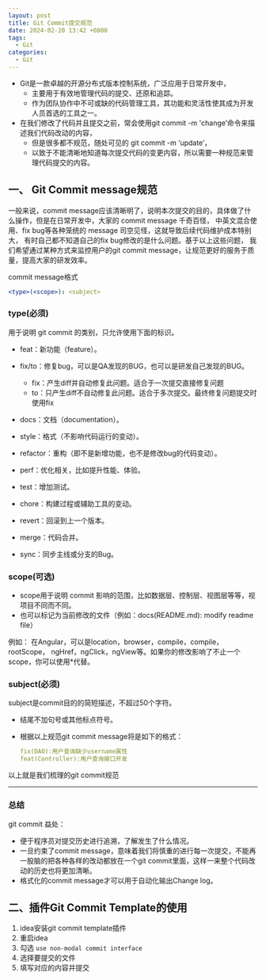 ```yaml
---
layout: post
title: Git Commit提交规范
date: 2024-02-20 13:42 +0800
tags:
  - Git 
categories:
  - Git 
---
```

- Git是一款卓越的开源分布式版本控制系统，广泛应用于日常开发中，
  - 主要用于有效地管理代码的提交、还原和追踪。
  - 作为团队协作中不可或缺的代码管理工具，其功能和灵活性使其成为开发人员首选的工具之一。
- 在我们修改了代码并且提交之前，常会使用git commit -m 'change’命令来描述我们代码改动的内容，
  - 但是很多都不规范，随处可见的 git commit -m ‘update’，
  - 以致于不能清晰地知道每次提交代码的变更内容，所以需要一种规范来管理代码提交的内容。

## 一、 Git Commit message规范

一般来说，commit message应该清晰明了，说明本次提交的目的，具体做了什么操作，但是在日常开发中，大家的 commit message 千奇百怪，
中英文混合使用、fix bug等各种笼统的 message 司空见怪，这就导致后续代码维护成本特别大，
有时自己都不知道自己的fix bug修改的是什么问题。基于以上这些问题，
我们希望通过某种方式来监控用户的git commit message，让规范更好的服务于质量，提高大家的研发效率。

commit message格式

```yaml
<type>(<scope>): <subject>
```

### type(必须)

用于说明 git commit 的类别，只允许使用下面的标识。

- feat：新功能（feature）。
- fix/to：修复bug，可以是QA发现的BUG，也可以是研发自己发现的BUG。
  - fix：产生diff并自动修复此问题。适合于一次提交直接修复问题
  - to：只产生diff不自动修复此问题。适合于多次提交。最终修复问题提交时使用fix

- docs：文档（documentation）。
- style：格式（不影响代码运行的变动）。
- refactor：重构（即不是新增功能，也不是修改bug的代码变动）。
- perf：优化相关，比如提升性能、体验。
- test：增加测试。
- chore：构建过程或辅助工具的变动。
- revert：回滚到上一个版本。
- merge：代码合并。
- sync：同步主线或分支的Bug。

### scope(可选)

- scope用于说明 commit 影响的范围，比如数据层、控制层、视图层等等，视项目不同而不同。
- 也可以标记为当前修改的文件（例如：docs(README.md): modify readme file）

例如：
在Angular，可以是location，browser，compile，compile，rootScope，
ngHref，ngClick，ngView等。如果你的修改影响了不止一个scope，你可以使用*代替。

### subject(必须)

subject是commit目的的简短描述，不超过50个字符。

- 结尾不加句号或其他标点符号。
- 根据以上规范git commit message将是如下的格式：

    ```yaml
    fix(DAO):用户查询缺少username属性
    feat(Controller):用户查询接口开发
    ```

以上就是我们梳理的git commit规范

---

### 总结

git commit 益处：

- 便于程序员对提交历史进行追溯，了解发生了什么情况。
- 一旦约束了commit message，意味着我们将慎重的进行每一次提交，不能再一股脑的把各种各样的改动都放在一个git
  commit里面，这样一来整个代码改动的历史也将更加清晰。
- 格式化的commit message才可以用于自动化输出Change log。

## 二、插件Git Commit Template的使用

1. idea安装git commit template插件
2. 重启idea
3. 勾选 `use non-modal commit interface`
4. 选择要提交的文件
5. 填写对应的内容并提交

